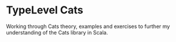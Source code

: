 # TypeLevel Cats

Working through Cats theory, examples and exercises to further my understanding of the Cats library in Scala.